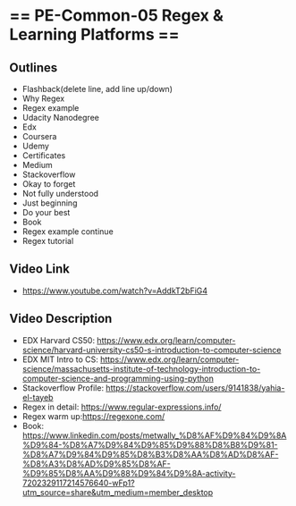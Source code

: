 # == PE-Common-05 Regex & Learning Platforms ==
## Outlines
- Flashback(delete line, add line up/down)
- Why Regex
- Regex example
- Udacity Nanodegree
- Edx
- Coursera
- Udemy
- Certificates
- Medium
- Stackoverflow
- Okay to forget
- Not fully understood
- Just beginning
- Do your best
- Book
- Regex example continue
- Regex tutorial

## Video Link
- https://www.youtube.com/watch?v=AddkT2bFiG4

## Video Description
- EDX Harvard CS50: https://www.edx.org/learn/computer-science/harvard-university-cs50-s-introduction-to-computer-science
- EDX MIT Intro to CS: https://www.edx.org/learn/computer-science/massachusetts-institute-of-technology-introduction-to-computer-science-and-programming-using-python
- Stackoverflow Profile: https://stackoverflow.com/users/9141838/yahia-el-tayeb
- Regex in detail: https://www.regular-expressions.info/
- Regex warm up:https://regexone.com/
- Book: https://www.linkedin.com/posts/metwally_%D8%AF%D9%84%D9%8A%D9%84-%D8%A7%D9%84%D9%85%D9%88%D8%B8%D9%81-%D8%A7%D9%84%D9%85%D8%B3%D8%AA%D8%AD%D8%AF-%D8%A3%D8%AD%D9%85%D8%AF-%D9%85%D8%AA%D9%88%D9%84%D9%8A-activity-7202329117214576640-wFp1?utm_source=share&utm_medium=member_desktop
